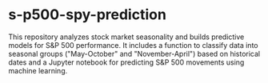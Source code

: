 # s-p500-spy-prediction
This repository analyzes stock market seasonality and builds predictive models for S&amp;P 500 performance. It includes a function to classify data into seasonal groups ("May-October" and "November-April") based on historical dates and a Jupyter notebook for predicting S&amp;P 500 movements using machine learning.
